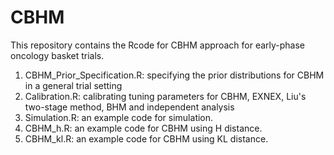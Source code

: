 # CBHM
This repository contains the Rcode for CBHM approach for early-phase oncology basket trials.

1. CBHM_Prior_Specification.R:   specifying the prior distributions for CBHM in a general trial setting
2. Calibration.R:                calibrating tuning parameters for CBHM, EXNEX, Liu's two-stage method, BHM and independent analysis
3. Simulation.R:                 an example code for simulation.
4. CBHM_h.R:                     an example code for CBHM using H distance.
5. CBHM_kl.R:                    an example code for CBHM using KL distance.

